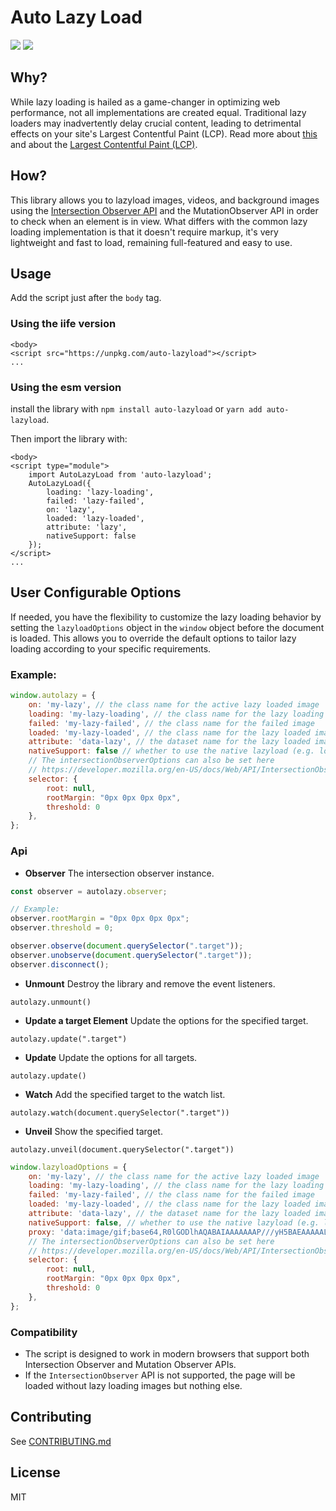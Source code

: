 # Auto Lazy Load
[![](https://img.shields.io/npm/v/auto-lazyload.svg?label=npm%20version)](https://www.npmjs.com/package/auto-lazyload)
[![](https://img.shields.io/npm/l/auto-lazyload)](https://github.com/erikyo/auto-lazyload?tab=GPL-3.0-1-ov-file#readme)

## Why?
While lazy loading is hailed as a game-changer in optimizing web performance, not all implementations are created equal.
Traditional lazy loaders may inadvertently delay crucial content, leading to detrimental effects on your site's Largest Contentful Paint (LCP).
Read more about [this](https://web.dev/articles/lazy-loading-images) and about the [Largest Contentful Paint (LCP)](https://web.dev/lcp/).

## How?
This library allows you to lazyload images, videos,
and background images using the [Intersection Observer API](https://developer.mozilla.org/en-US/docs/Web/API/Intersection_Observer_API) and the MutationObserver API in order to check when an element is in view.
What differs with the common lazy loading implementation is that it doesn't require markup, it's very lightweight and fast to load, remaining full-featured and easy to use.

## Usage
Add the script just after the `body` tag.

### Using the iife version
```
<body>
<script src="https://unpkg.com/auto-lazyload"></script>
...
```

### Using the esm version
install the library with `npm install auto-lazyload` or `yarn add auto-lazyload`.

Then import the library with:
```
<body>
<script type="module">
    import AutoLazyLoad from 'auto-lazyload';
    AutoLazyLoad({
        loading: 'lazy-loading',
        failed: 'lazy-failed',
        on: 'lazy',
        loaded: 'lazy-loaded',
        attribute: 'lazy',
        nativeSupport: false
    });
</script>
...
```

## User Configurable Options

If needed, you have the flexibility to customize the lazy loading behavior by setting the `lazyloadOptions` object in the `window` object before the document is loaded. This allows you to override the default options to tailor lazy loading according to your specific requirements.

### Example:

```javascript
window.autolazy = {
    on: 'my-lazy', // the class name for the active lazy loaded image
    loading: 'my-lazy-loading', // the class name for the lazy loading image
    failed: 'my-lazy-failed', // the class name for the failed image
    loaded: 'my-lazy-loaded', // the class name for the lazy loaded image
    attribute: 'data-lazy', // the dataset name for the lazy loaded image (used internally but configurable)
    nativeSupport: false // whether to use the native lazyload (e.g. loading="lazy") or not
    // The intersectionObserverOptions can also be set here
    // https://developer.mozilla.org/en-US/docs/Web/API/IntersectionObserver#instance_properties
    selector: {
        root: null,
        rootMargin: "0px 0px 0px 0px",
        threshold: 0
    },
};
```

### Api

- **Observer**
The intersection observer instance.

```js
const observer = autolazy.observer;

// Example:
observer.rootMargin = "0px 0px 0px 0px";
observer.threshold = 0;

observer.observe(document.querySelector(".target"));
observer.unobserve(document.querySelector(".target"));
observer.disconnect();
```

- **Unmount**
Destroy the library and remove the event listeners.

`autolazy.unmount()`

- **Update a target Element**
Update the options for the specified target.

`autolazy.update(".target")`

- **Update**
Update the options for all targets.

`autolazy.update()`


- **Watch**
Add the specified target to the watch list.

`autolazy.watch(document.querySelector(".target"))`

- **Unveil**
  Show the specified target.

`autolazy.unveil(document.querySelector(".target"))`


```javascript
window.lazyloadOptions = {
    on: 'my-lazy', // the class name for the active lazy loaded image
    loading: 'my-lazy-loading', // the class name for the lazy loading image
    failed: 'my-lazy-failed', // the class name for the failed image
    loaded: 'my-lazy-loaded', // the class name for the lazy loaded image
    attribute: 'data-lazy', // the dataset name for the lazy loaded image (used internally but configurable)
    nativeSupport: false, // whether to use the native lazyload (e.g. loading="lazy") or not
    proxy: 'data:image/gif;base64,R0lGODlhAQABAIAAAAAAAP///yH5BAEAAAAALAAAAAABAAEAAAIBRAA7', // the fake image url
    // The intersectionObserverOptions can also be set here
    // https://developer.mozilla.org/en-US/docs/Web/API/IntersectionObserver#instance_properties
    selector: {
        root: null,
        rootMargin: "0px 0px 0px 0px",
        threshold: 0
    },
};
```

### Compatibility

- The script is designed to work in modern browsers that support both Intersection Observer and Mutation Observer APIs.
- If the `IntersectionObserver` API is not supported, the page will be loaded without lazy loading images but nothing else.

## Contributing
See [CONTRIBUTING.md](CONTRIBUTING.md)

## License
MIT
